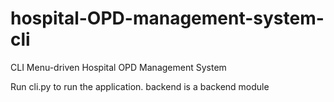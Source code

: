 # hospital-OPD-management-system-cli
CLI Menu-driven Hospital OPD Management System

Run cli.py to run the application. backend is a backend module
